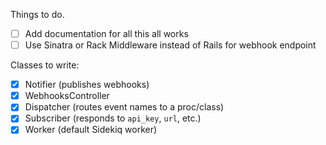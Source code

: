Things to do.

* [ ] Add documentation for all this all works
* [ ] Use Sinatra or Rack Middleware instead of Rails for webhook endpoint

Classes to write:

* [x] Notifier (publishes webhooks)
* [x] WebhooksController
* [x] Dispatcher (routes event names to a proc/class)
* [x] Subscriber (responds to `api_key`, `url`, etc.)
* [x] Worker (default Sidekiq worker)
